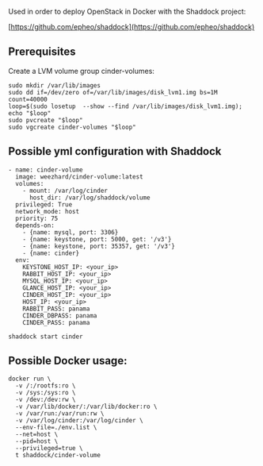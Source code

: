 
Used in order to deploy OpenStack in Docker with the Shaddock project:

[https://github.com/epheo/shaddock](https://github.com/epheo/shaddock)



Prerequisites
-------------

Create a LVM volume group cinder-volumes:

```
sudo mkdir /var/lib/images
sudo dd if=/dev/zero of=/var/lib/images/disk_lvm1.img bs=1M count=40000
loop=$(sudo losetup  --show --find /var/lib/images/disk_lvm1.img); echo "$loop"
sudo pvcreate "$loop"
sudo vgcreate cinder-volumes "$loop"
```


Possible yml configuration with Shaddock
----------------------------------------

```
- name: cinder-volume
  image: weezhard/cinder-volume:latest
  volumes:
    - mount: /var/log/cinder
      host_dir: /var/log/shaddock/volume
  privileged: True
  network_mode: host
  priority: 75
  depends-on:
    - {name: mysql, port: 3306}
    - {name: keystone, port: 5000, get: '/v3'}
    - {name: keystone, port: 35357, get: '/v3'}
    - {name: cinder}
  env:
    KEYSTONE_HOST_IP: <your_ip>
    RABBIT_HOST_IP: <your_ip>
    MYSQL_HOST_IP: <your_ip>
    GLANCE_HOST_IP: <your_ip>
    CINDER_HOST_IP: <your_ip>
    HOST_IP: <your_ip>
    RABBIT_PASS: panama
    CINDER_DBPASS: panama
    CINDER_PASS: panama
```

```
shaddock start cinder
```


Possible Docker usage:
---------------------

```
docker run \
  -v /:/rootfs:ro \
  -v /sys:/sys:ro \
  -v /dev:/dev:rw \
  -v /var/lib/docker/:/var/lib/docker:ro \
  -v /var/run:/var/run:rw \
  -v /var/log/cinder:/var/log/cinder \
  --env-file=./env.list \
  --net=host \
  --pid=host \
  --privileged=true \
  t shaddock/cinder-volume
```
